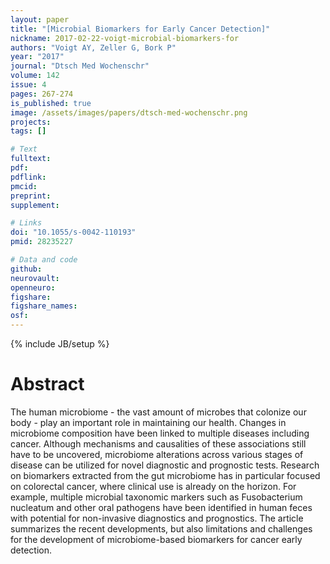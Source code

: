 ```yaml
---
layout: paper
title: "[Microbial Biomarkers for Early Cancer Detection]"
nickname: 2017-02-22-voigt-microbial-biomarkers-for
authors: "Voigt AY, Zeller G, Bork P"
year: "2017"
journal: "Dtsch Med Wochenschr"
volume: 142
issue: 4
pages: 267-274
is_published: true
image: /assets/images/papers/dtsch-med-wochenschr.png
projects:
tags: []

# Text
fulltext:
pdf:
pdflink:
pmcid: 
preprint:
supplement:

# Links
doi: "10.1055/s-0042-110193"
pmid: 28235227

# Data and code
github:
neurovault:
openneuro:
figshare:
figshare_names:
osf:
---
```

{% include JB/setup %}

# Abstract

The human microbiome - the vast amount of microbes that colonize our body - play an important role in maintaining our health. Changes in microbiome composition have been linked to multiple diseases including cancer. Although mechanisms and causalities of these associations still have to be uncovered, microbiome alterations across various stages of disease can be utilized for novel diagnostic and prognostic tests. Research on biomarkers extracted from the gut microbiome has in particular focused on colorectal cancer, where clinical use is already on the horizon. For example, multiple microbial taxonomic markers such as Fusobacterium nucleatum and other oral pathogens have been identified in human feces with potential for non-invasive diagnostics and prognostics. The article summarizes the recent developments, but also limitations and challenges for the development of microbiome-based biomarkers for cancer early detection.
